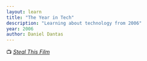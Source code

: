 ```yaml
---
layout: learn
title: "The Year in Tech"
description: "Learning about technology from 2006"
year: 2006
author: Daniel Dantas
---
```


📺 [_Steal This Film_](https://en.wikipedia.org/wiki/Steal_This_Film) <!-- 8/18/2016 -->
